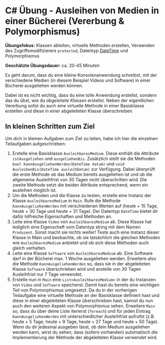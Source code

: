 # C# Übung - Ausleihen von Medien in einer Bücherei (Vererbung & Polymorphismus)

**Übungsfokus:** Klassen ableiten, virtuelle Methoden erstellen, Verwenden des Zugriffsmodifizierers `protected`, Datentyp [DateTime](https://msdn.microsoft.com/de-de/library/system.datetime(v=vs.110).aspx) und Polymorphismus

**Geschätzte Übungsdauer:** ca. 20-45 Minuten

Es geht darum, dass du eine kleine Konsolenanwendung schreibst, mit der verschiedene Medien (in diesem Beispiel Videos und Software) in einer Bücherei ausgeliehen werden können.

Dabei ist es nicht wichtig, dass du eine tolle Anwendung erstellst, sondern das du übst, wie du *abgeleitete Klassen* erstellst. Neben der eigentlichen Vererbung sollst du auch eine virtuelle Methode in einer Basisklasse erstellen und diese in einer abgeleiteten Klasse überschreiben.

## In kleinen Schritten zum Ziel

Um dich in kleinen Aufgaben zum Ziel zu leiten, habe ich hier die einzelnen Teilaufgaben aufgeschrieben:

 1. Erstelle eine Basisklasse `AusleihbaresMedium`. Diese enthält die Attribute `istAusgeliehen` und `ausgeliehenBis`. Zusätzlich stellt sie die Methoden `bool KannAusgeliehenWerden(DateTime datum)` und `void AusleihenBis(DateTime ausleihDatum)` zur Verfügung. Dabei überprüft die erste Methode ob das Medium bereits ausgeliehen ist und ob die allgemeine Ausleihfrist von 30 Tagen nicht überschritten wird. Die zweite Methode setzt die beiden Attribute entsprechend, wenn ein ausleihen möglich ist.
 2. Um die Methoden und die Klasse zu testen, erstelle eine Instanz der Klasse `AusleihbaresMedium` in `Main`. Rufe die Methode `KannAusgeliehenWerden` mit verschiedenen Werten auf (heute + 15 Tage, heute + 30 Tage und heute + 31 Tage). Der Datentyp `DateTime` bietet dir dafür hilfreiche Eigenschaften und Methoden an.
 3. Leite eine Klasse `Video` von `AusleihbaresMedium` ab. Diese Klasse hat lediglich eine Eigenschaft vom Datentyp string mit dem Namen `Produzent`. Sonst macht sie nichts weiter! Teste auch eine Instanz dieser Klasse in Main und beobachte, ob sie tatsächlich die gleichen Methoden wie `AusleihbaresMedium` anbietet und ob sich diese Methoden auch gleich verhalten.
 4. Leite eine Klasse `Software` von `AusleihbaresMedium` ab. Eine Software darf in der Bücherei max. 1 Woche ausgeliehen werden. Erweitere also die Methode `KannAusgeliehenWerden` so, dass sie in der abgeleiteten Klasse `Software` überschrieben wird und anstelle von 30 Tagen Ausleihfrist nur 7 Tage verwendet.
 5. Erstelle nun in `Main` eine `List<AusleihbaresMedium>` in der du Instanzen von `Video` und `Software` speicherst. Damit hast du bereits eine wichtigen Teil von Polymorphismus umgesetzt. Da du in der vorherigen Teilaufgabe eine virtuelle Methode an der Basisklasse definiert hast und diese in einer abgeleiteten Klasse überschrieben hast, kannst du nun auch den weiteren Aspekt von Polymorphismus sehen. Erweitere `Main` so, dass du über deine Liste iterierst (`foreach`) und für jeden Eintrag `KannAusgeliehenWerden` mit unterschiedlicher Ausleihfrist aufrufst (z.B. heute + 5 Tage, heute + 9 Tage, heute + 27 Tage und heute + 50 Tage). Wenn du dir jedesmal ausgeben lässt, ob dein Medium ausgeliehen werden kann, wirst du sehen, dass (sofern vorhanden) automatisch die Implementierung der Methode der abgeleiteten Klasse verwendet wird.


